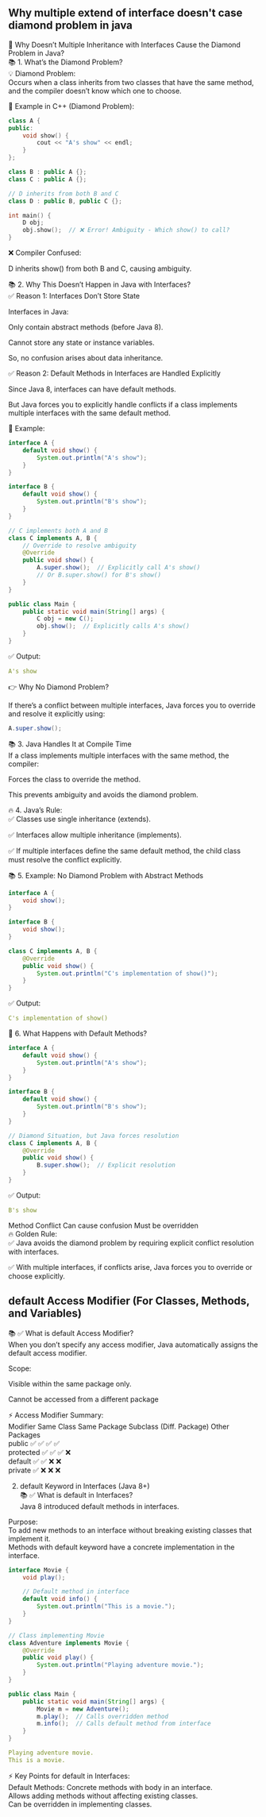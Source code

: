 ## Why multiple extend of interface doesn't case diamond problem in java

🎯 Why Doesn’t Multiple Inheritance with Interfaces Cause the Diamond Problem in Java?</br>
📚 1. What’s the Diamond Problem?</br>
💡 Diamond Problem:</br>
Occurs when a class inherits from two classes that have the same method, and the compiler doesn’t know which one to choose.</br>

🤯 Example in C++ (Diamond Problem):<br>
```cpp
class A {
public:
    void show() {
        cout << "A's show" << endl;
    }
};

class B : public A {};
class C : public A {};

// D inherits from both B and C
class D : public B, public C {};

int main() {
    D obj;
    obj.show();  // ❌ Error! Ambiguity - Which show() to call?
}
```
❌ Compiler Confused:</br>

D inherits show() from both B and C, causing ambiguity.</br>

📚 2. Why This Doesn’t Happen in Java with Interfaces?</br>
✅ Reason 1: Interfaces Don’t Store State</br>

Interfaces in Java:</br>

Only contain abstract methods (before Java 8).</br>

Cannot store any state or instance variables.</br>

So, no confusion arises about data inheritance.</br>

✅ Reason 2: Default Methods in Interfaces are Handled Explicitly</br>

Since Java 8, interfaces can have default methods.</br>

But Java forces you to explicitly handle conflicts if a class implements multiple interfaces with the same default method.</br>

🎥 Example:</br>

```java
interface A {
    default void show() {
        System.out.println("A's show");
    }
}

interface B {
    default void show() {
        System.out.println("B's show");
    }
}

// C implements both A and B
class C implements A, B {
    // Override to resolve ambiguity
    @Override
    public void show() {
        A.super.show();  // Explicitly call A's show()
        // Or B.super.show() for B's show()
    }
}

public class Main {
    public static void main(String[] args) {
        C obj = new C();
        obj.show();  // Explicitly calls A's show()
    }
}
```
✅ Output:

```yaml
A's show
```

👉 Why No Diamond Problem?</br>

If there’s a conflict between multiple interfaces, Java forces you to override and resolve it explicitly using:</br>

```java
A.super.show();
```
📚 3. Java Handles It at Compile Time</br>
If a class implements multiple interfaces with the same method, the compiler:</br>

Forces the class to override the method.</br>

This prevents ambiguity and avoids the diamond problem.</br>

🔥 4. Java’s Rule:</br>
✅ Classes use single inheritance (extends).</br>

✅ Interfaces allow multiple inheritance (implements).</br>

✅ If multiple interfaces define the same default method, the child class must resolve the conflict explicitly.</br>

📚 5. Example: No Diamond Problem with Abstract Methods</br>

```java
interface A {
    void show();
}

interface B {
    void show();
}

class C implements A, B {
    @Override
    public void show() {
        System.out.println("C's implementation of show()");
    }
}
```
✅ Output:

```yaml
C's implementation of show()
```
🤯 6. What Happens with Default Methods?
```java
interface A {
    default void show() {
        System.out.println("A's show");
    }
}

interface B {
    default void show() {
        System.out.println("B's show");
    }
}

// Diamond Situation, but Java forces resolution
class C implements A, B {
    @Override
    public void show() {
        B.super.show();  // Explicit resolution
    }
}
```
✅ Output:

```yaml
B's show
```
Method Conflict	Can cause confusion	Must be overridden</br>
🔥 Golden Rule:</br>
✅ Java avoids the diamond problem by requiring explicit conflict resolution with interfaces.</br>

✅ With multiple interfaces, if conflicts arise, Java forces you to override or choose explicitly.</br>

 ## default Access Modifier (For Classes, Methods, and Variables)
📚 ✅ What is default Access Modifier?</br>
When you don’t specify any access modifier, Java automatically assigns the default access modifier.</br>

Scope:</br>

Visible within the same package only.</br>

Cannot be accessed from a different package</br>

⚡️ Access Modifier Summary:</br>
Modifier	Same Class	Same Package	Subclass (Diff. Package)	Other Packages</br>
public	✅	✅	✅	✅</br>
protected	✅	✅	✅	❌</br>
default	✅	✅	❌	❌</br>
private	✅	❌	❌	❌</br>

 2. default Keyword in Interfaces (Java 8+)</br>
📚 ✅ What is default in Interfaces?</br>
Java 8 introduced default methods in interfaces.</br>

Purpose:</br>
To add new methods to an interface without breaking existing classes that implement it.</br>
Methods with default keyword have a concrete implementation in the interface.</br>

```java
interface Movie {
    void play();

    // Default method in interface
    default void info() {
        System.out.println("This is a movie.");
    }
}

// Class implementing Movie
class Adventure implements Movie {
    @Override
    public void play() {
        System.out.println("Playing adventure movie.");
    }
}

public class Main {
    public static void main(String[] args) {
        Movie m = new Adventure();
        m.play();  // Calls overridden method
        m.info();  // Calls default method from interface
    }
}

```

```yaml
Playing adventure movie.
This is a movie.
```
⚡️ Key Points for default in Interfaces:</br>
Default Methods: Concrete methods with body in an interface.</br>
Allows adding methods without affecting existing classes.</br>
Can be overridden in implementing classes.</br>

